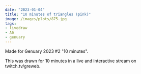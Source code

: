 ```yaml
---
date: "2023-01-04"
title: "10 minutes of triangles (pink)"
image: /images/plots/875.jpg
tags:
- livedraw
- A6
- genuary
---
```


Made for Genuary 2023 #2 "10 minutes".

This was drawn for 10 minutes in a live and interactive stream on twitch.tv/greweb.